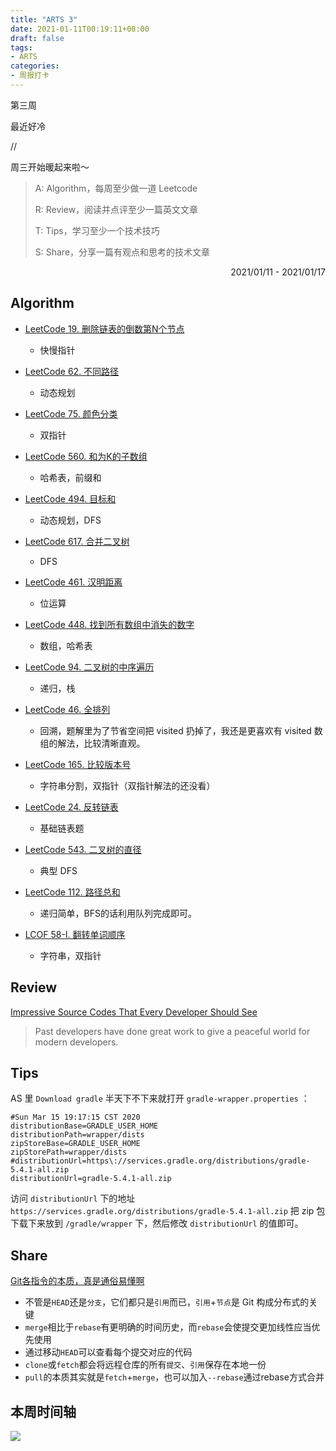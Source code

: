 ```yaml
---
title: "ARTS 3"
date: 2021-01-11T00:19:11+08:00
draft: false
tags:
- ARTS
categories: 
- 周报打卡
---
```


第三周

最近好冷

//

周三开始暖起来啦～

<!--more-->

> A: Algorithm，每周至少做一道 Leetcode
>
> R: Review，阅读并点评至少一篇英文文章
>
> T: Tips，学习至少一个技术技巧
>
> S: Share，分享一篇有观点和思考的技术文章

<p align="right">2021/01/11 - 2021/01/17</p>

## Algorithm

- [LeetCode 19. 删除链表的倒数第N个节点](https://hishark777.gitbook.io/777-interview-notes/algorithm/tag/link/leetcode-19)

  - 快慢指针
- [LeetCode 62. 不同路径](https://hishark777.gitbook.io/777-interview-notes/algorithm/tag/dp/leetcode-62)
  - 动态规划
- [LeetCode 75. 颜色分类](https://hishark777.gitbook.io/777-interview-notes/algorithm/tag/array/leetcode-75)
  - 双指针
- [LeetCode 560. 和为K的子数组](https://hishark777.gitbook.io/777-interview-notes/algorithm/tag/hashmap/leetcode-560)
  - 哈希表，前缀和
- [LeetCode 494. 目标和](https://hishark777.gitbook.io/777-interview-notes/algorithm/tag/dp/leetcode-494)
  - 动态规划，DFS
- [LeetCode 617. 合并二叉树](https://hishark777.gitbook.io/777-interview-notes/algorithm/tag/binarytree/leetcode-617)
  - DFS
- [LeetCode 461. 汉明距离](https://hishark777.gitbook.io/777-interview-notes/algorithm/tag/bit/leetcode-461)
  - 位运算
- [LeetCode 448. 找到所有数组中消失的数字](https://hishark777.gitbook.io/777-interview-notes/algorithm/tag/array/leetcode-448)
  - 数组，哈希表
- [LeetCode 94. 二叉树的中序遍历](https://hishark777.gitbook.io/777-interview-notes/algorithm/tag/binarytree/leetcode-94)
  - 递归，栈
- [LeetCode 46. 全排列](https://hishark777.gitbook.io/777-interview-notes/algorithm/tag/backtrack/leetcode-46.-quan-pai-lie)
  - 回溯，题解里为了节省空间把 visited 扔掉了，我还是更喜欢有 visited 数组的解法，比较清晰直观。
- [LeetCode 165. 比较版本号](https://hishark777.gitbook.io/777-interview-notes/algorithm/tag/string/leetcode-165)
  - 字符串分割，双指针（双指针解法的还没看）
- [LeetCode 24. 反转链表](https://hishark777.gitbook.io/777-interview-notes/algorithm/tag/link/lcof-24)
  - 基础链表题
- [LeetCode 543. 二叉树的直径](https://hishark777.gitbook.io/777-interview-notes/algorithm/tag/binarytree/leetcode-543)
  - 典型 DFS
- [LeetCode 112. 路径总和](https://hishark777.gitbook.io/777-interview-notes/algorithm/tag/binarytree/leetcode-112)
  - 递归简单，BFS的话利用队列完成即可。
- [LCOF 58-I. 翻转单词顺序](https://hishark777.gitbook.io/777-interview-notes/algorithm/lcof/lcof-58-1)
  - 字符串，双指针

## Review

[Impressive Source Codes That Every Developer Should See](https://medium.com/swlh/impressive-sources-codes-that-every-developer-should-see-b68028b36da5)

> Past developers have done great work to give a peaceful world for modern developers.

## Tips

AS 里  `Download gradle` 半天下不下来就打开 `gradle-wrapper.properties` ：

```properties
#Sun Mar 15 19:17:15 CST 2020
distributionBase=GRADLE_USER_HOME
distributionPath=wrapper/dists
zipStoreBase=GRADLE_USER_HOME
zipStorePath=wrapper/dists
#distributionUrl=https\://services.gradle.org/distributions/gradle-5.4.1-all.zip
distributionUrl=gradle-5.4.1-all.zip
```

访问 `distributionUrl` 下的地址 `https://services.gradle.org/distributions/gradle-5.4.1-all.zip` 把 zip 包下载下来放到 `/gradle/wrapper`  下，然后修改 `distributionUrl` 的值即可。

## Share

[Git各指令的本质，真是通俗易懂啊](https://juejin.cn/post/6895246702614806542)

- 不管是`HEAD`还是`分支`，它们都只是`引用`而已，`引用`+`节点`是 Git 构成分布式的关键
- `merge`相比于`rebase`有更明确的时间历史，而`rebase`会使提交更加线性应当优先使用
- 通过移动`HEAD`可以查看每个提交对应的代码
- `clone`或`fetch`都会将远程仓库的所有`提交`、`引用`保存在本地一份
- `pull`的本质其实就是`fetch`+`merge`，也可以加入`--rebase`通过rebase方式合并

## 本周时间轴

![](https://777blog.oss-cn-shanghai.aliyuncs.com/pic/week3-timeline.png)